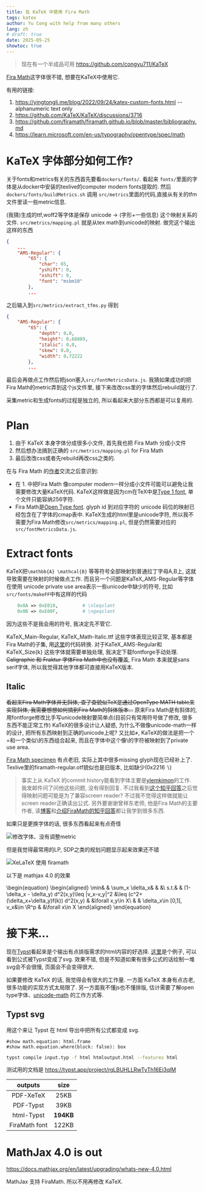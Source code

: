 ```yaml
---
title: 在 KaTeX 中使用 Fira Math
tags: katex
author: Yu Cong with help from many others
lang: zh
# draft: true
date: 2025-05-25
showtoc: true
---
```


> 现在有一个半成品可用 <https://github.com/congyu711/KaTeX>

[Fira Math](https://github.com/firamath/firamath)这字体很不错, 想要在KaTeX中使用它.

有用的链接:

1. <https://yingtongli.me/blog/2022/09/24/katex-custom-fonts.html> -- alphanumeric text only
2. <https://github.com/KaTeX/KaTeX/discussions/3716>
3. <https://github.com/firamath/firamath.github.io/blob/master/bibliography.md>
4. <https://learn.microsoft.com/en-us/typography/opentype/spec/math>

#  KaTeX  字体部分如何工作?

关于fonts和metrics有关的东西首先要看`dockers/fonts/`. 看起来 `fonts/`里面的字体是从docker中安装的texlive的computer modern fonts提取的. 然后`dockers/fonts/buildMetrics.sh` 调用 `src/metrics`里面的代码,直接从有关的tfm文件里读一些metric信息. 

(我猜)生成的ttf,woff2等字体是保存 unicode -> (字形+一些信息) 这个映射关系的文件. `src/metrics/mapping.pl` 就是从tex math到unicode的映射. 做完这个输出这样的东西

```json
{
    ...
    "AMS-Regular": {
        "65": {
            "char": 65,
            "yshift": 0,
            "xshift": 0,
            "font": "msbm10"
        },
        ...
```

之后输入到`src/metrics/extract_tfms.py` 得到

```json
{
    "AMS-Regular": {
        "65": {
            "depth": 0.0,
            "height": 0.68889,
            "italic": 0.0,
            "skew": 0.0,
            "width": 0.72222
        },
        ...
```
最后会再做点工作然后把json塞入`src/fontMetricsData.js`. 我猜如果成功的把Fira Math的metric弄到这个js文件里, 接下来改改css里的字体然后rebuild就行了.

采集metric和生成fonts的过程是独立的, 所以看起来大部分东西都是可以复用的.

# Plan

1. 由于 KaTeX 本身字体分成很多小文件, 首先我也把 Fira Math 分成小文件
2. 然后想办法搞到正确的 `src/metrics/mapping.pl` for Fira Math
3. 最后改改css或者先rebuild再改css之类的.

在与 Fira Math 的[作者](https://stone-zeng.site/)交流之后意识到:

- 在 1. 中把Fira Math 像computer modern一样分成小文件可能可以避免让我需要修改大量KaTeX代码. KaTeX这样做是因为cm在TeX中是[Type 1 font](https://en.wikipedia.org/wiki/PostScript_fonts#Type_1), 单个文件只能容纳256字符.
- Fira Math是[Open Type font](https://en.wikipedia.org/wiki/OpenType). glyph id 到对应字符的 unicode 码位的映射已经包含在了字体的cmap表中. KaTeX生成的html里是unicode字符, 所以我不需要为Fira Math修改`src/metrics/mapping.pl`, 但是仍然需要对应的`src/fontMetricsData.js`.

# Extract fonts

KaTeX把`\mathbb{A} \mathcal{B}` 等等符号全部映射到普通拉丁字母A,B上, 这就导致需要在映射的时候做点工作. 而且另一个问题是KaTeX_AMS-Regular等字体在使用 unicode private use area表示一些unicode中缺少的符号, 比如`src/fonts/makeFF`中有这样的代码

```perl
    0x0A => 0xE010,         # \nleqslant
    0x0B => 0xE00F,         # \ngeqslant
```

因为这些不是我会用的符号, 我决定先不管它.

KaTeX_Main-Regular, KaTeX_Math-Italic.ttf 这些字体表现比较正常, 基本都是Fira Math的子集, 用[这里](https://github.com/congyu711/KaTeX/blob/main/fonts/mimic.py)的代码转换.
对于KaTeX_AMS-Regular和KaTeX_Size{k} 这些字体就需要单独处理, 我决定下载fontforge手动处理. ~~Caligraphic 和 Fraktur 字体Fira Math中也没有覆盖~~, Fira Math 本来就是sans serif字体, 所以我觉得其他字体都可直接用KaTeX版本.

## Italic

~~看起来Fira Math字体并无斜体, 查了查貌似TeX是通过OpenType MATH table来实现斜体, 我需要想想如何搞到Fira Math的斜体版本...~~ 原来Fira Math是有斜体的, 用fontforge修改比手写unicode映射要简单点(目前只有常用符号做了修改, 很多东西不能正常工作) KaTeX的很多设计让人疑惑, 为什么不做像unicode-math一样的设计, 把所有东西映射到正确的unicode上呢? 又比如$\neq$, KaTeX的做法是把一个$=$和一个类似$\setminus$的东西组合起来, 而且在字体中这个像$\setminus$的字符被映射到了private use area.

[Fira Math specimen](https://firamath.github.io/specimen.html) 有点老旧, 实际上其中很多missing glyph现在已经补上了. Texlive里的firamath-regular.otf貌似也是旧版本, 比如缺少(0x2216 ∖)

> 事实上从 KaTeX 的commit history能看到字体主要是[ylemkimon](https://github.com/ylemkimon)的工作. 我发邮件问了问他这些问题, 没有得到回复. 不过我看到[这个知乎回答](https://www.zhihu.com/question/337382562/answer/766077220)之后觉得映射问题可能是为了兼容screen reader? 不过我不觉得这样做就能让screen reader正确读出公式. 
> 另外要谢谢曾祥东老师, 他是Fira Math的主要作者, 读[博客](https://stone-zeng.site/)和[介绍FiraMath的知乎回答](https://www.zhihu.com/question/46196562/answer/766203485)都让我学到很多东西.

如果只是更换字体的话, 很多东西看起来有点奇怪

![修改字体、没有调整metric](/images/katexfont/withoutmetric.png)

但是我觉得最常用的LP, SDP之类的规划问题显示起来效果还不错

![XeLaTeX 使用 firamath](/images/katexfont/sdptest.png)

以下是 mathjax 4.0 的效果

\begin{equation}
\begin{aligned}
\min&   &   \sum_x \delta_x&    &   &\\
s.t.&   &   (1-\delta_x - \delta_y) d^2(x,y)\leq \|v_x-v_y\|^2 &\leq (c^2+(\delta_x+\delta_y)f(k)) d^2(x,y) &   &\forall x,y\in X\\
    &   &   \delta_x\in [0,1], v_x&\in \R^p   &   &\forall x\in X
\end{aligned}
\end{equation}

# 接下来...

现在[Typst](https://typst.app/)看起来是个输出有点排版需求的html内容的好选择. [这里](https://kawayww.com/posts/example)是个例子, 可以看到公式被Typst变成了svg. 效果不错, 但是不知道如果有很多公式的话绘制一堆svg会不会很慢, 页面会不会变得很大.

如果要修改 KaTeX 的话, 我觉得会有很大的工作量. 一方面 KaTeX 本身有点古老, 很多功能的实现方式太局限了. 另一方面我不懂js也不懂排版, 估计需要了解open type字体、[unicode-math](https://ctan.org/pkg/unicode-math?lang=en) 的工作方式等.

<!-- 先观察一段时间, Typst的html输出有没有变得更好用, 我有没有闲到会去学和写这个工具. -->
## Typst svg

用这个来让 Typst 在 html 导出中把所有公式都变成 svg.

```
#show math.equation: html.frame
#show math.equation.where(block: false): box
```

```sh
typst compile input.typ -f html htmloutput.html --features html
```

测试用的文档是 <https://typst.app/project/rgLBUHLLRwTyTh16Ej3qlM>

| outputs | size |
| :--------------: | :------------: |
| PDF-XeTeX | 25KB |
| PDF-Typst | 39KB |
| html-Typst | **194KB** |
| FiraMath font | 122KB |

# MathJax 4.0 is out

<https://docs.mathjax.org/en/latest/upgrading/whats-new-4.0.html>

MathJax 支持 FiraMath. 所以不用再修改 KaTeX.
